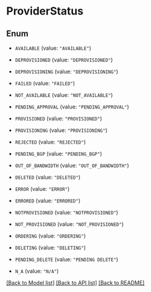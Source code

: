 # ProviderStatus

## Enum


* `AVAILABLE` (value: `"AVAILABLE"`)

* `DEPROVISIONED` (value: `"DEPROVISIONED"`)

* `DEPROVISIONING` (value: `"DEPROVISIONING"`)

* `FAILED` (value: `"FAILED"`)

* `NOT_AVAILABLE` (value: `"NOT_AVAILABLE"`)

* `PENDING_APPROVAL` (value: `"PENDING_APPROVAL"`)

* `PROVISIONED` (value: `"PROVISIONED"`)

* `PROVISIONING` (value: `"PROVISIONING"`)

* `REJECTED` (value: `"REJECTED"`)

* `PENDING_BGP` (value: `"PENDING_BGP"`)

* `OUT_OF_BANDWIDTH` (value: `"OUT_OF_BANDWIDTH"`)

* `DELETED` (value: `"DELETED"`)

* `ERROR` (value: `"ERROR"`)

* `ERRORED` (value: `"ERRORED"`)

* `NOTPROVISIONED` (value: `"NOTPROVISIONED"`)

* `NOT_PROVISIONED` (value: `"NOT_PROVISIONED"`)

* `ORDERING` (value: `"ORDERING"`)

* `DELETING` (value: `"DELETING"`)

* `PENDING_DELETE` (value: `"PENDING DELETE"`)

* `N_A` (value: `"N/A"`)


[[Back to Model list]](../README.md#documentation-for-models) [[Back to API list]](../README.md#documentation-for-api-endpoints) [[Back to README]](../README.md)


